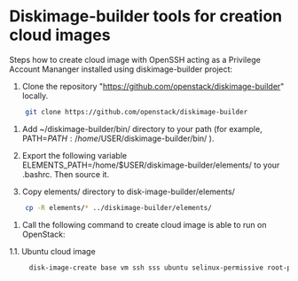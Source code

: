 Diskimage-builder tools for creation cloud images
=================================================

Steps how to create cloud image with OpenSSH acting as a Privilege Account Mananger installed using diskimage-builder project:

1. Clone the repository "https://github.com/openstack/diskimage-builder" locally.

```bash
    git clone https://github.com/openstack/diskimage-builder
```
1. Add ~/diskimage-builder/bin/ directory to your path (for example, PATH=$PATH:/home/$USER/diskimage-builder/bin/ ).

1. Export the following variable ELEMENTS_PATH=/home/$USER/diskimage-builder/elements/ to your .bashrc. Then source it.

1. Copy elements/ directory to disk-image-builder/elements/

```bash
    cp -R elements/* ../diskimage-builder/elements/
```

1. Call the following command to create cloud image is able to run on OpenStack:

1.1. Ubuntu cloud image

```bash
     disk-image-create base vm ssh sss ubuntu selinux-permissive root-passwd -o ubuntu_pam
```
